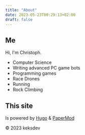 ```yaml
---
title: "About"
date: 2023-05-23T00:29:13+02:00
draft: false
---
```

## Me

Hi, I'm Christoph.
- Computer Science
- Writing advanced PC game bots
- Programming games
- Race Drones
- Running
- Rock Climbing

## This site

Is powered by [Hugo](https://gohugo.io) & [PaperMod](https://github.com/adityatelange/hugo-PaperMod/)

© 2023 keksdev